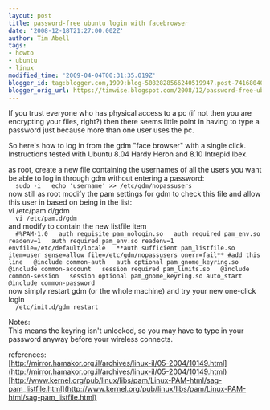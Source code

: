 ```yaml
---
layout: post
title: password-free ubuntu login with facebrowser
date: '2008-12-18T21:27:00.002Z'
author: Tim Abell
tags:
- howto
- ubuntu
- linux
modified_time: '2009-04-04T00:31:35.019Z'
blogger_id: tag:blogger.com,1999:blog-5082828566240519947.post-7416804086430204798
blogger_orig_url: https://timwise.blogspot.com/2008/12/password-free-ubuntu-login-with.html
---
```


If you trust everyone who has physical access to a pc (if not then you are encrypting your files, right?) then there seems little point in having to type a password just because more than one user uses the pc.  

So here's how to log in from the gdm "face browser" with a single click.  
Instructions tested with Ubuntu 8.04 Hardy Heron and 8.10 Intrepid Ibex.  

as root, create a new file containing the usernames of all the users you want be able to log in through gdm without entering a password:  
`  
sudo -i  
echo 'username' >> /etc/gdm/nopassusers  
`  
now still as root modify the pam settings for gdm to check this file and allow this user in based on being in the list:  
vi  /etc/pam.d/gdm  
`  
vi /etc/pam.d/gdm  
`  
and modify to contain the new listfile item  
`  
#%PAM-1.0  
auth requisite pam_nologin.so  
auth required pam_env.so readenv=1  
auth required pam_env.so readenv=1 envfile=/etc/default/locale  
**auth sufficient pam_listfile.so item=user sense=allow file=/etc/gdm/nopassusers onerr=fail** #add this line  
@include common-auth  
auth optional pam_gnome_keyring.so  
@include common-account  
session required pam_limits.so  
@include common-session  
session optional pam_gnome_keyring.so auto_start  
@include common-password  
`  
now simply restart gdm (or the whole machine) and try your new one-click login  
`  
/etc/init.d/gdm restart  
`  

Notes:  
This means the keyring isn't unlocked, so you may have to type in your password anyway before your wireless connects.  

references:  
[http://mirror.hamakor.org.il/archives/linux-il/05-2004/10149.html](http://mirror.hamakor.org.il/archives/linux-il/05-2004/10149.html)  
[http://www.kernel.org/pub/linux/libs/pam/Linux-PAM-html/sag-pam_listfile.html](http://www.kernel.org/pub/linux/libs/pam/Linux-PAM-html/sag-pam_listfile.html)
